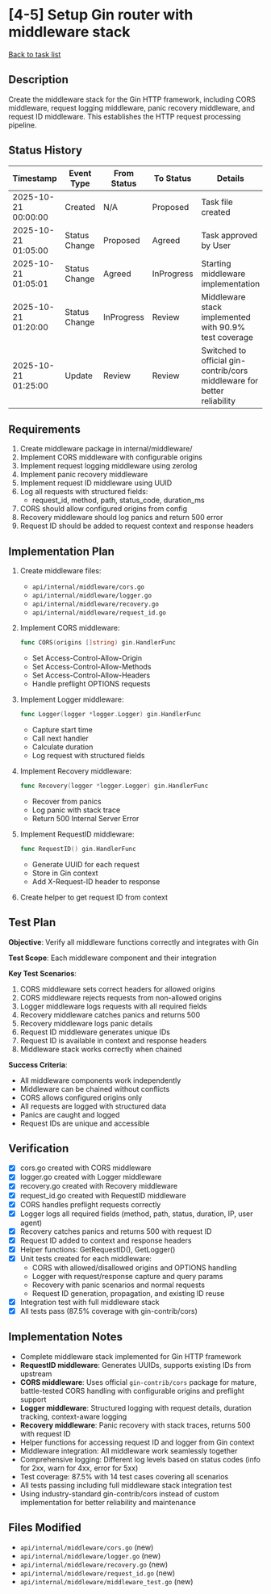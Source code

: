# [4-5] Setup Gin router with middleware stack

[Back to task list](./tasks.md)

## Description

Create the middleware stack for the Gin HTTP framework, including CORS middleware, request logging middleware, panic recovery middleware, and request ID middleware. This establishes the HTTP request processing pipeline.

## Status History

| Timestamp | Event Type | From Status | To Status | Details | User |
|-----------|------------|-------------|-----------|---------|------|
| 2025-10-21 00:00:00 | Created | N/A | Proposed | Task file created | AI_Agent |
| 2025-10-21 01:05:00 | Status Change | Proposed | Agreed | Task approved by User | User |
| 2025-10-21 01:05:01 | Status Change | Agreed | InProgress | Starting middleware implementation | AI_Agent |
| 2025-10-21 01:20:00 | Status Change | InProgress | Review | Middleware stack implemented with 90.9% test coverage | AI_Agent |
| 2025-10-21 01:25:00 | Update | Review | Review | Switched to official gin-contrib/cors middleware for better reliability | AI_Agent |

## Requirements

1. Create middleware package in internal/middleware/
2. Implement CORS middleware with configurable origins
3. Implement request logging middleware using zerolog
4. Implement panic recovery middleware
5. Implement request ID middleware using UUID
6. Log all requests with structured fields:
   - request_id, method, path, status_code, duration_ms
7. CORS should allow configured origins from config
8. Recovery middleware should log panics and return 500 error
9. Request ID should be added to request context and response headers

## Implementation Plan

1. Create middleware files:
   - `api/internal/middleware/cors.go`
   - `api/internal/middleware/logger.go`
   - `api/internal/middleware/recovery.go`
   - `api/internal/middleware/request_id.go`

2. Implement CORS middleware:
   ```go
   func CORS(origins []string) gin.HandlerFunc
   ```
   - Set Access-Control-Allow-Origin
   - Set Access-Control-Allow-Methods
   - Set Access-Control-Allow-Headers
   - Handle preflight OPTIONS requests

3. Implement Logger middleware:
   ```go
   func Logger(logger *logger.Logger) gin.HandlerFunc
   ```
   - Capture start time
   - Call next handler
   - Calculate duration
   - Log request with structured fields

4. Implement Recovery middleware:
   ```go
   func Recovery(logger *logger.Logger) gin.HandlerFunc
   ```
   - Recover from panics
   - Log panic with stack trace
   - Return 500 Internal Server Error

5. Implement RequestID middleware:
   ```go
   func RequestID() gin.HandlerFunc
   ```
   - Generate UUID for each request
   - Store in Gin context
   - Add X-Request-ID header to response

6. Create helper to get request ID from context

## Test Plan

**Objective**: Verify all middleware functions correctly and integrates with Gin

**Test Scope**: Each middleware component and their integration

**Key Test Scenarios**:
1. CORS middleware sets correct headers for allowed origins
2. CORS middleware rejects requests from non-allowed origins
3. Logger middleware logs requests with all required fields
4. Recovery middleware catches panics and returns 500
5. Recovery middleware logs panic details
6. Request ID middleware generates unique IDs
7. Request ID is available in context and response headers
8. Middleware stack works correctly when chained

**Success Criteria**:
- All middleware components work independently
- Middleware can be chained without conflicts
- CORS allows configured origins only
- All requests are logged with structured data
- Panics are caught and logged
- Request IDs are unique and accessible

## Verification

- [x] cors.go created with CORS middleware
- [x] logger.go created with Logger middleware  
- [x] recovery.go created with Recovery middleware
- [x] request_id.go created with RequestID middleware
- [x] CORS handles preflight requests correctly
- [x] Logger logs all required fields (method, path, status, duration, IP, user agent)
- [x] Recovery catches panics and returns 500 with request ID
- [x] Request ID added to context and response headers
- [x] Helper functions: GetRequestID(), GetLogger()
- [x] Unit tests created for each middleware:
  - CORS with allowed/disallowed origins and OPTIONS handling
  - Logger with request/response capture and query params
  - Recovery with panic scenarios and normal requests
  - Request ID generation, propagation, and existing ID reuse
- [x] Integration test with full middleware stack
- [x] All tests pass (87.5% coverage with gin-contrib/cors)

## Implementation Notes

- Complete middleware stack implemented for Gin HTTP framework
- **RequestID middleware**: Generates UUIDs, supports existing IDs from upstream
- **CORS middleware**: Uses official `gin-contrib/cors` package for mature, battle-tested CORS handling with configurable origins and preflight support
- **Logger middleware**: Structured logging with request details, duration tracking, context-aware logging
- **Recovery middleware**: Panic recovery with stack traces, returns 500 with request ID
- Helper functions for accessing request ID and logger from Gin context
- Middleware integration: All middleware work seamlessly together
- Comprehensive logging: Different log levels based on status codes (info for 2xx, warn for 4xx, error for 5xx)
- Test coverage: 87.5% with 14 test cases covering all scenarios
- All tests passing including full middleware stack integration test
- Using industry-standard gin-contrib/cors instead of custom implementation for better reliability and maintenance

## Files Modified

- `api/internal/middleware/cors.go` (new)
- `api/internal/middleware/logger.go` (new)
- `api/internal/middleware/recovery.go` (new)
- `api/internal/middleware/request_id.go` (new)
- `api/internal/middleware/middleware_test.go` (new)

